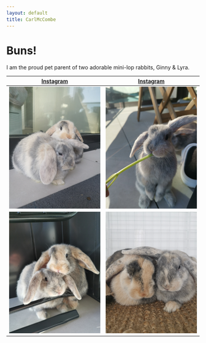 ```yaml
---
layout: default
title: CarlMcCombe
---
```


# Buns!

I am the proud pet parent of two adorable mini-lop rabbits, Ginny & Lyra.

[Instagram](https://www.instagram.com/space.bunnss/)             |  [Instagram](https://www.instagram.com/space.bunnss/)
:-------------------------:|:-------------------------:
![Mini-lop rabbits](/assets/images/buns2.jpg) | ![Mini-lop rabbits](/assets/images/buns3.jpg)
![Mini-lop rabbits](/assets/images/buns4.jpg) | ![Mini-lop rabbits](/assets/images/buns5.jpg)
